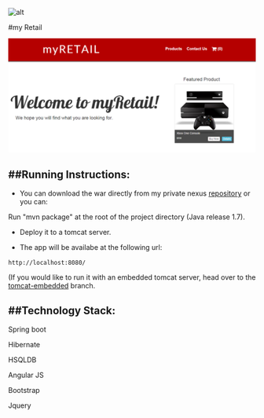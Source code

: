 ![alt](https://jenkins-ltalhouarne.rhcloud.com/buildStatus/icon?job=myRetail)

#my Retail
 
 ![alt](https://github.com/ltalhouarne/myRetail/blob/master/myRetail.PNG)
 
##Running Instructions:
 --------------------
 
 * You can download the war directly from my private nexus [repository](http://nexus-ltalhouarne.rhcloud.com/#view-repositories;releases~browsestorage)
  or you can:
 
  Run "mvn package" at the root of the project directory (Java release 1.7).

* Deploy it to a tomcat server.

* The app will be availabe at the following url:

```
http://localhost:8080/
```

(If you would like to run it with an embedded tomcat server, head over to the [tomcat-embedded](https://github.com/ltalhouarne/myRetail/tree/tomcat-embedded) branch. 


##Technology Stack:
 ----------------
 
Spring boot

Hibernate

HSQLDB

Angular JS

Bootstrap

Jquery
